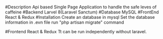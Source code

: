 #Description
    Api based Single Page Application to handle the safe leves of caffeine
#Backend
    Larvel 8(Laravel Sanctum)
#Database
    MySQL
#FrontEnd
    React & Redux
#Installation
    Create an database in mysql
    Set the database information in .evn file
    run "php artisan migrate" command

#Frontend
    React & Redux 
    Tt can be run independently without laravel.

